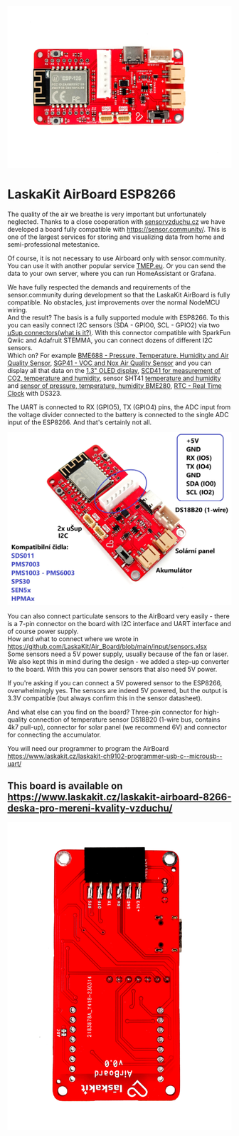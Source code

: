 ![Airboard - TOP](https://github.com/LaskaKit/Air_Board/blob/main/img/Air_Board_1.jpg)

# LaskaKit AirBoard ESP8266 

The quality of the air we breathe is very important but unfortunately neglected. Thanks to a close cooperation with [sensorvzduchu.cz](https://www.senzorvzduchu.cz/) we have developed a board fully compatible with https://sensor.community/. This is one of the largest services for storing and visualizing data from home and semi-professional metestanice. 

Of course, it is not necessary to use Airboard only with sensor.community. You can use it with another popular service [TMEP.eu](https://tmep.eu/). Or you can send the data to your own server, where you can run HomeAssistant or Grafana. 

We have fully respected the demands and requirements of the sensor.community during development so that the LaskaKit AirBoard is fully compatible. No obstacles, just improvements over the normal NodeMCU wiring. </br>
And the result? The basis is a fully supported module with ESP8266. To this you can easily connect I2C sensors (SDA - GPIO0, SCL - GPIO2) via two [uSup connectors(what is it?)](https://blog.laskakit.cz/predstavujeme-univerzalni-konektor-pro-propojeni-modulu-a-cidel-%ce%bcsup/). With this connector compatible with SparkFun Qwiic and Adafruit STEMMA, you can connect dozens of different I2C sensors. </br>
Which on? For example [BME688 - Pressure, Temperature, Humidity and Air Quality Sensor](https://www.laskakit.cz/laskakit-bme688-senzor-tlaku--teploty--vlhkosti-a-kvalitu-vzduchu/), [SGP41 - VOC and Nox Air Quality Sensor](https://www.laskakit.cz/laskakit-sgp41-voc-a-nox-senzor-kvality-ovzdusi/) and you can display all that data on the [1.3" OLED display](https://www.laskakit.cz/laskakit-oled-displej-128x64-1-3--i2c/?variantId=11903), [SCD41 for measurement of CO2, temperature and humidity](https://www.laskakit.cz/laskakit-scd41-senzor-co2--teploty-a-vlhkosti-vzduchu/), sensor SHT41 [temperature and humidity](https://www.laskakit.cz/laskakit-sht40-senzor-teploty-a-vlhkosti-vzduchu/) and [sensor of pressure, temperature, humidity BME280](https://www.laskakit.cz/arduino-senzor-tlaku--teploty-a-vlhkosti-bme280/), [RTC - Real Time Clock](https://www.laskakit.cz/laskakit-ds3231-orig--rtc-hodiny-realneho-casu/) with DS323.

The UART is connected to RX (GPIO5), TX (GPIO4) pins, the ADC input from the voltage divider connected to the battery is connected to the single ADC input of the ESP8266.
And that's certainly not all.

![Airboard - pinout](https://github.com/LaskaKit/Air_Board/blob/main/img/Airboard_pinout.jpg)

You can also connect particulate sensors to the AirBoard very easily - there is a 7-pin connector on the board with I2C interface and UART interface and of course power supply. </br>
How and what to connect where we wrote in https://github.com/LaskaKit/Air_Board/blob/main/input/sensors.xlsx</br>
Some sensors need a 5V power supply, usually because of the fan or laser. We also kept this in mind during the design - we added a step-up converter to the board. With this you can power sensors that also need 5V power.

If you're asking if you can connect a 5V powered sensor to the ESP8266, overwhelmingly yes. The sensors are indeed 5V powered, but the output is 3.3V compatible (but always confirm this in the sensor datasheet).

And what else can you find on the board? Three-pin connector for high-quality connection of temperature sensor DS18B20 (1-wire bus, contains 4k7 pull-up), connector for solar panel (we recommend 6V) and connector for connecting the accumulator.

You will need our programmer to program the AirBoard https://www.laskakit.cz/laskakit-ch9102-programmer-usb-c--microusb--uart/

## This board is available on https://www.laskakit.cz/laskakit-airboard-8266-deska-pro-mereni-kvality-vzduchu/

![Airboard - TOP](https://github.com/LaskaKit/Air_Board/blob/main/img/Air_Board_4.jpg)
